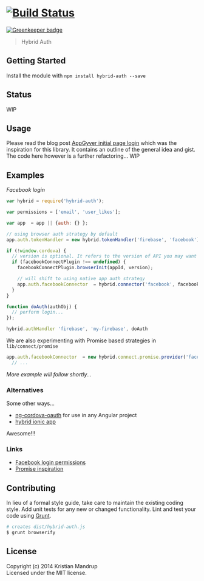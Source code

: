 #  [![Build Status](https://secure.travis-ci.org/kristianmandrup/hybrid-auth.png?branch=master)](http://travis-ci.org/kristianmandrup/hybrid-auth)

[![Greenkeeper badge](https://badges.greenkeeper.io/kristianmandrup/hybrid-auth.svg)](https://greenkeeper.io/)

> Hybrid Auth

## Getting Started

Install the module with `npm install hybrid-auth --save`

## Status

WIP

## Usage

Please read the blog post [AppGyver initial page login](http://infomatrix-blog.herokuapp.com/post/appgyver-initial-page-login)
which was the inspiration for this library. It contains an outline of the general idea and gist.
The code here however is a further refactoring... WIP

## Examples

*Facebook login*

```js
var hybrid = require('hybrid-auth');

var permissions = ['email', 'user_likes'];

var app  = app || {auth: {} };

// using browser auth strategy by default
app.auth.tokenHandler = new hybrid.tokenHandler('firebase', 'facebook')

if (!window.cordova) {
  // version is optional. It refers to the version of API you may want to use.
  if (facebookConnectPlugin !== undefined) {
    facebookConnectPlugin.browserInit(appId, version);

    // will shift to using native app auth strategy
    app.auth.facebookConnector  = hybrid.connector('facebook', facebookConnectPlugin, tokenHandler, {permission: permissions})
  }
}

function doAuth(authObj) {
  // perform login...
});

hybrid.authHandler 'firebase', 'my-firebase', doAuth
```

We are also experimenting with Promise based strategies in `lib/connect/promise`

```js
app.auth.facebookConnector  = new hybrid.connect.promise.provider('facebook').then (token) ->
  // ...
```

_More example will follow shortly..._

### Alternatives

Some other ways...

- [ng-cordova-oauth](https://github.com/nraboy/ng-cordova-oauth) for use in any Angular project
- [hybrid ionic app](https://github.com/malikov/Authenticate.me-client-cordova-ionic)

Awesome!!!

### Links

- [Facebook login permissions](https://developers.facebook.com/docs/facebook-login/permissions/v2.2)
- [Promise inspiration](https://github.com/poetic/ember-cli-cordova-auth/blob/master/app)

## Contributing

In lieu of a formal style guide, take care to maintain the existing coding style.
Add unit tests for any new or changed functionality.
Lint and test your code using [Grunt](http://gruntjs.com).

```sh
# creates dist/hybrid-auth.js
$ grunt browserify
```

## License

Copyright (c) 2014 Kristian Mandrup  
Licensed under the MIT license.
